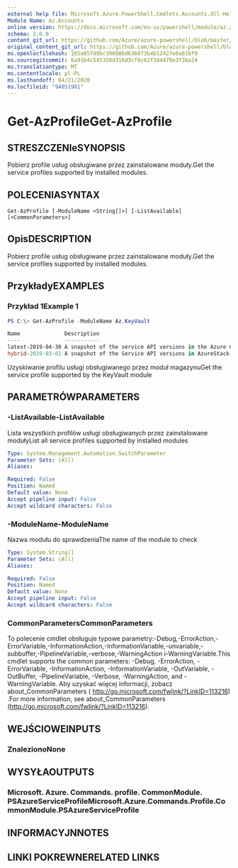 ```yaml
---
external help file: Microsoft.Azure.PowerShell.Cmdlets.Accounts.dll-Help.xml
Module Name: Az.Accounts
online version: https://docs.microsoft.com/en-us/powershell/module/az.accounts/get-azprofile
schema: 2.0.0
content_git_url: https://github.com/Azure/azure-powershell/blob/master/src/Accounts/Accounts/help/Get-AzProfile.md
original_content_git_url: https://github.com/Azure/azure-powershell/blob/master/src/Accounts/Accounts/help/Get-AzProfile.md
ms.openlocfilehash: 165a85f48bc39608bd636073b4b12427e0a81bf0
ms.sourcegitcommit: 6a91b4c545350d316d3cf8c62f384478e3f3ba24
ms.translationtype: MT
ms.contentlocale: pl-PL
ms.lasthandoff: 04/21/2020
ms.locfileid: "94051981"
---
```

# <span data-ttu-id="0e0f0-101">Get-AzProfile</span><span class="sxs-lookup"><span data-stu-id="0e0f0-101">Get-AzProfile</span></span>

## <span data-ttu-id="0e0f0-102">STRESZCZENIe</span><span class="sxs-lookup"><span data-stu-id="0e0f0-102">SYNOPSIS</span></span>
<span data-ttu-id="0e0f0-103">Pobierz profile usług obsługiwane przez zainstalowane moduły.</span><span class="sxs-lookup"><span data-stu-id="0e0f0-103">Get the service profiles supported by installed modules.</span></span>

## <span data-ttu-id="0e0f0-104">POLECENIA</span><span class="sxs-lookup"><span data-stu-id="0e0f0-104">SYNTAX</span></span>

```
Get-AzProfile [-ModuleName <String[]>] [-ListAvailable] [<CommonParameters>]
```

## <span data-ttu-id="0e0f0-105">Opis</span><span class="sxs-lookup"><span data-stu-id="0e0f0-105">DESCRIPTION</span></span>
<span data-ttu-id="0e0f0-106">Pobierz profile usług obsługiwane przez zainstalowane moduły.</span><span class="sxs-lookup"><span data-stu-id="0e0f0-106">Get the service profiles supported by installed modules.</span></span>

## <span data-ttu-id="0e0f0-107">Przykłady</span><span class="sxs-lookup"><span data-stu-id="0e0f0-107">EXAMPLES</span></span>

### <span data-ttu-id="0e0f0-108">Przykład 1</span><span class="sxs-lookup"><span data-stu-id="0e0f0-108">Example 1</span></span>
```powershell
PS C:\> Get-AzProfile -ModuleName Az.KeyVault

Name              Description
----              -----------
latest-2019-04-30 A snapshot of the service API versions in the Azure Global Cloud. This profile was defined in April 2019.
hybrid-2019-03-01 A snapshot of the Service API versions in AzureStack, Azure Sovereign clouds, and the Azure Global Cloud. This profile was defined                    in March 2019.
```

<span data-ttu-id="0e0f0-109">Uzyskiwanie profilu usługi obsługiwanego przez moduł magazynu</span><span class="sxs-lookup"><span data-stu-id="0e0f0-109">Get the service profile supported by the KeyVault module</span></span>

## <span data-ttu-id="0e0f0-110">PARAMETRÓW</span><span class="sxs-lookup"><span data-stu-id="0e0f0-110">PARAMETERS</span></span>

### <span data-ttu-id="0e0f0-111">-ListAvailable</span><span class="sxs-lookup"><span data-stu-id="0e0f0-111">-ListAvailable</span></span>
<span data-ttu-id="0e0f0-112">Lista wszystkich profilów usługi obsługiwanych przez zainstalowane moduły</span><span class="sxs-lookup"><span data-stu-id="0e0f0-112">List all service profiles supported by installed modules</span></span>

```yaml
Type: System.Management.Automation.SwitchParameter
Parameter Sets: (All)
Aliases:

Required: False
Position: Named
Default value: None
Accept pipeline input: False
Accept wildcard characters: False
```

### <span data-ttu-id="0e0f0-113">-ModuleName</span><span class="sxs-lookup"><span data-stu-id="0e0f0-113">-ModuleName</span></span>
<span data-ttu-id="0e0f0-114">Nazwa modułu do sprawdzenia</span><span class="sxs-lookup"><span data-stu-id="0e0f0-114">The name of the module to check</span></span>

```yaml
Type: System.String[]
Parameter Sets: (All)
Aliases:

Required: False
Position: Named
Default value: None
Accept pipeline input: False
Accept wildcard characters: False
```

### <span data-ttu-id="0e0f0-115">CommonParameters</span><span class="sxs-lookup"><span data-stu-id="0e0f0-115">CommonParameters</span></span>
<span data-ttu-id="0e0f0-116">To polecenie cmdlet obsługuje typowe parametry:-Debug,-ErrorAction,-ErrorVariable,-InformationAction,-InformationVariable,-unvariable,-subbuffer,-PipelineVariable,-verbose,-WarningAction i-WarningVariable.</span><span class="sxs-lookup"><span data-stu-id="0e0f0-116">This cmdlet supports the common parameters: -Debug, -ErrorAction, -ErrorVariable, -InformationAction, -InformationVariable, -OutVariable, -OutBuffer, -PipelineVariable, -Verbose, -WarningAction, and -WarningVariable.</span></span> <span data-ttu-id="0e0f0-117">Aby uzyskać więcej informacji, zobacz about_CommonParameters ( http://go.microsoft.com/fwlink/?LinkID=113216) .</span><span class="sxs-lookup"><span data-stu-id="0e0f0-117">For more information, see about_CommonParameters (http://go.microsoft.com/fwlink/?LinkID=113216).</span></span>

## <span data-ttu-id="0e0f0-118">WEJŚCIOWE</span><span class="sxs-lookup"><span data-stu-id="0e0f0-118">INPUTS</span></span>

### <span data-ttu-id="0e0f0-119">Znaleziono</span><span class="sxs-lookup"><span data-stu-id="0e0f0-119">None</span></span>

## <span data-ttu-id="0e0f0-120">WYSYŁA</span><span class="sxs-lookup"><span data-stu-id="0e0f0-120">OUTPUTS</span></span>

### <span data-ttu-id="0e0f0-121">Microsoft. Azure. Commands. profile. CommonModule. PSAzureServiceProfile</span><span class="sxs-lookup"><span data-stu-id="0e0f0-121">Microsoft.Azure.Commands.Profile.CommonModule.PSAzureServiceProfile</span></span>

## <span data-ttu-id="0e0f0-122">INFORMACYJN</span><span class="sxs-lookup"><span data-stu-id="0e0f0-122">NOTES</span></span>

## <span data-ttu-id="0e0f0-123">LINKI POKREWNE</span><span class="sxs-lookup"><span data-stu-id="0e0f0-123">RELATED LINKS</span></span>
